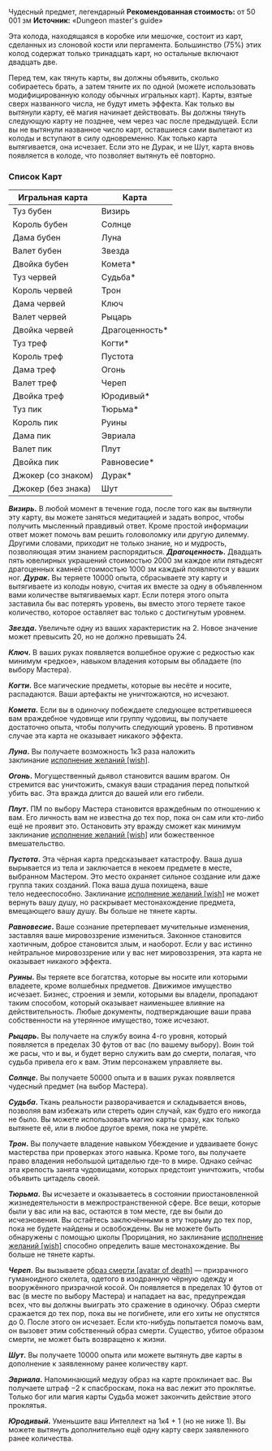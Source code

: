 Чудесный предмет, легендарный
**Рекомендованная стоимость:** от 50 001 зм
**Источник:** «Dungeon master's guide»

Эта колода, находящаяся в коробке или мешочке, состоит из карт, сделанных из слоновой кости или пергамента. Большинство (75%) этих колод содержат только тринадцать карт, но остальные включают двадцать две.

Перед тем, как тянуть карты, вы должны объявить, сколько собираетесь брать, а затем тяните их по одной (можете использовать модифицированную колоду обычных игральных карт). Карты, взятые сверх названного числа, не будут иметь эффекта. Как только вы вытянули карту, её магия начинает действовать. Вы должны тянуть следующую карту не позднее, чем через час после предыдущей. Если вы не вытянули названное число карт, оставшиеся сами вылетают из колоды и вступают в силу одновременно. Как только карта вытягивается, она исчезает. Если это не Дурак, и не Шут, карта вновь появляется в колоде, что позволяет вытянуть её повторно.
### Список Карт

| **Игральная карта** | **Карта**      |
| ------------------- | -------------- |
| Туз бубен           | Визирь         |
| Король бубен        | Солнце         |
| Дама бубен          | Луна           |
| Валет бубен         | Звезда         |
| Двойка бубен        | Комета*        |
| Туз червей          | Судьба*        |
| Король червей       | Трон           |
| Дама червей         | Ключ           |
| Валет червей        | Рыцарь         |
| Двойка червей       | Драгоценность* |
| Туз треф            | Когти*         |
| Король треф         | Пустота        |
| Дама треф           | Огонь          |
| Валет треф          | Череп          |
| Двойка треф         | Юродивый*      |
| Туз пик             | Тюрьма*        |
| Король пик          | Руины          |
| Дама пик            | Эвриала        |
| Валет пик           | Плут           |
| Двойка пик          | Равновесие*    |
| Джокер (со знаком)  | Дурак*         |
| Джокер (без знака)  | Шут            |
**_Визирь_.** В любой момент в течение года, после того как вы вытянули эту карту, вы можете заняться медитацией и задать вопрос, чтобы получить мысленный правдивый ответ. Кроме простой информации ответ может помочь вам решить головоломку или другую дилемму. Другими словами, приходит не только знание, но и мудрость, позволяющая этим знанием распорядиться.
**_Драгоценность_.** Двадцать пять ювелирных украшений стоимостью 2000 зм каждое или пятьдесят драгоценных камней стоимостью 1000 зм каждый появляются у ваших ног.
**_Дурак_.** Вы теряете 10000 опыта, сбрасываете эту карту и вытягиваете из колоды новую, считая их вместе за одну в объявленном вами количестве вытягиваемых карт. Если потеря этого опыта заставила бы вас потерять уровень, вы вместо этого теряете такое количество, которое оставляет вас только с достигнутым уровнем.

**_Звезда_.** Увеличьте одну из ваших характеристик на 2. Новое значение может превысить 20, но не должно превышать 24.

**_Ключ_.** В ваших руках появляется волшебное оружие с редкостью как минимум «редкое», навыком владения которым вы обладаете (по выбору Мастера).

**_Когти_.** Все магические предметы, которые вы несёте и носите, распадаются. Ваши артефакты не уничтожаются, но исчезают.

**_Комета_.** Если вы в одиночку побеждаете следующее встретившееся вам враждебное чудовище или группу чудовищ, вы получаете достаточно опыта, чтобы получить следующий уровень. В противном случае эта карта не оказывает никакого эффекта.

**_Луна_.** Вы получаете возможность 1к3 раза наложить заклинание [исполнение желаний [wish]](https://dnd.su/spells/124-wish/).

**_Огонь_.** Могущественный дьявол становится вашим врагом. Он стремится вас уничтожить, смакуя ваши страдания перед попыткой убить вас. Эта вражда длится до вашей или его гибели.

**_Плут_.** ПМ по выбору Мастера становится враждебным по отношению к вам. Его личность вам не известна до тех пор, пока он сам или кто-либо ещё не проявит это. Остановить эту вражду сможет как минимум заклинание [исполнение желаний [wish]](https://dnd.su/spells/124-wish/) или божественное вмешательство.

**_Пустота_.** Эта чёрная карта предсказывает катастрофу. Ваша душа вырывается из тела и заключается в некоем предмете в месте, выбранном Мастером. Это место охраняет сильное создание или даже группа таких созданий. Пока ваша душа похищена, ваше тело недееспособно. Заклинание [исполнение желаний [wish]](https://dnd.su/spells/124-wish/) не может вернуть вашу душу, но раскрывает местонахождение предмета, вмещающего вашу душу. Вы больше не тянете карты.

**_Равновесие_.** Ваше сознание претерпевает мучительные изменения, заставляя ваше мировоззрение измениться. Законное становится хаотичным, доброе становится злым, и наоборот. Если у вас истинно нейтральное мировоззрение или у вас нет мировоззрения, эта карта не оказывает никакого эффекта.

**_Руины_.** Вы теряете все богатства, которые вы носите или которыми владеете, кроме волшебных предметов. Движимое имущество исчезает. Бизнес, строения и земли, которыми вы владели, пропадают таким способом, который оказывает наименьшее влияние на действительность. Любые документы, подтверждающие ваши права собственности на утерянное имущество, тоже исчезают.

**_Рыцарь_.** Вы получаете на службу воина 4-го уровня, который появляется в пределах 30 футов от вас (по вашему выбору). Воин той же расы, что и вы, и будет верно служить вам до смерти, полагая, что судьба привела его к вам. Этим персонажем управляете вы.

**_Солнце_.** Вы получаете 50000 опыта и в ваших руках появляется чудесный предмет (на выбор Мастера).

**_Судьба_.** Ткань реальности разворачивается и складывается вновь, позволяя вам избежать или стереть один случай, как будто его никогда не было. Вы можете использовать магию карты сразу, как только вытянете её, или в любое другое время, пока не умрёте.

**_Трон_.** Вы получаете владение навыком Убеждение и удваиваете бонус мастерства при проверках этого навыка. Кроме того, вы получаете право владения небольшой цитаделью где-то в мире. Однако сейчас эта крепость занята чудовищами, которых предстоит уничтожить, чтобы объявить цитадель своей.

**_Тюрьма_.** Вы исчезаете и оказываетесь в состоянии приостановленной жизнедеятельности в межпространственной сфере. Все вещи, которые были у вас или на вас, остаются в том месте, где вы были до исчезновения. Вы остаётесь заключёнными в эту тюрьму до тех пор, пока не будете найдены и освобождены. Вы не можете быть обнаружены с помощью школы Прорицания, но заклинание [исполнение желаний [wish]](https://dnd.su/spells/124-wish/) способно определить ваше местонахождение. Вы больше не тянете карты.

**_Череп_.** Вы вызываете [образ смерти [avatar of death]](https://dnd.su/bestiary/867-avatar_of_death/) — призрачного гуманоидного скелета, одетого в изодранную чёрную одежду и вооружённого призрачной косой. Он появляется в пределах 10 футов от вас (в месте по выбору Мастера) и нападает на вас, предупреждая всех, что вы должны выиграть это сражение в одиночку. Образ смерти сражается до тех пор, пока вы не погибнете, или его хиты не опустятся до 0. После этого он исчезает. Если кто-нибудь попытается помочь вам, он вызовет этим собственный образ смерти. Существо, убитое образом смерти, не может быть возвращено к жизни.

**_Шут_.** Вы получаете 10000 опыта или можете вытянуть две карты в дополнение к заявленному ранее количеству карт.

**_Эвриала_.** Напоминающий медузу образ на карте проклинает вас. Вы получаете штраф −2 к спасброскам, пока на вас лежит это проклятье. Только бог или магия карты Судьба может закончить действие этого проклятья.

**_Юродивый_.** Уменьшите ваш Интеллект на 1к4 + 1 (но не ниже 1). Вы можете вытянуть дополнительно ещё одну карту сверх заявленного ранее количества.